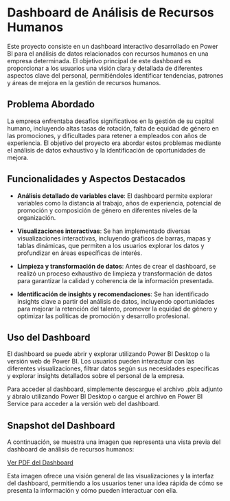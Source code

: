 # Dashboard de Análisis de Recursos Humanos

Este proyecto consiste en un dashboard interactivo desarrollado en Power BI para el análisis de datos relacionados con recursos humanos en una empresa determinada. El objetivo principal de este dashboard es proporcionar a los usuarios una visión clara y detallada de diferentes aspectos clave del personal, permitiéndoles identificar tendencias, patrones y áreas de mejora en la gestión de recursos humanos.

## Problema Abordado

La empresa enfrentaba desafíos significativos en la gestión de su capital humano, incluyendo altas tasas de rotación, falta de equidad de género en las promociones, y dificultades para retener a empleados con años de experiencia. El objetivo del proyecto era abordar estos problemas mediante el análisis de datos exhaustivo y la identificación de oportunidades de mejora.

## Funcionalidades y Aspectos Destacados

- **Análisis detallado de variables clave**: El dashboard permite explorar variables como la distancia al trabajo, años de experiencia, potencial de promoción y composición de género en diferentes niveles de la organización.
  
- **Visualizaciones interactivas**: Se han implementado diversas visualizaciones interactivas, incluyendo gráficos de barras, mapas y tablas dinámicas, que permiten a los usuarios explorar los datos y profundizar en áreas específicas de interés.
  
- **Limpieza y transformación de datos**: Antes de crear el dashboard, se realizó un proceso exhaustivo de limpieza y transformación de datos para garantizar la calidad y coherencia de la información presentada.
  
- **Identificación de insights y recomendaciones**: Se han identificado insights clave a partir del análisis de datos, incluyendo oportunidades para mejorar la retención del talento, promover la equidad de género y optimizar las políticas de promoción y desarrollo profesional.

## Uso del Dashboard

El dashboard se puede abrir y explorar utilizando Power BI Desktop o la versión web de Power BI. Los usuarios pueden interactuar con las diferentes visualizaciones, filtrar datos según sus necesidades específicas y explorar insights detallados sobre el personal de la empresa.

Para acceder al dashboard, simplemente descargue el archivo .pbix adjunto y ábralo utilizando Power BI Desktop o cargue el archivo en Power BI Service para acceder a la versión web del dashboard.

## Snapshot del Dashboard

A continuación, se muestra una imagen que representa una vista previa del dashboard de análisis de recursos humanos:

[Ver PDF del Dashboard](HR_ResourcesDashboard/HRDashboard.pdf)


Esta imagen ofrece una visión general de las visualizaciones y la interfaz del dashboard, permitiendo a los usuarios tener una idea rápida de cómo se presenta la información y cómo pueden interactuar con ella.
